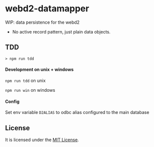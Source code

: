 # webd2-datamapper

WIP: data persistence for the webd2

- No active record pattern, just plain data objects.

## TDD

```
> npm run tdd
```

#### Development on unix + windows

`npm run tdd` on unix

`npm run win` on windows

#### Config

Set env variable `D2ALIAS` to odbc alias configured to the main database


## License
It is licensed under the [MIT License](https://github.com/alexkval/webd2-datamapper/blob/master/LICENSE).
